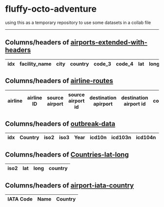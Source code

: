 # fluffy-octo-adventure
using this as a temporary repository to use some datasets in a collab file
<hr/>

## Columns/headers of [airports-extended-with-headers](https://github.com/hayat-tamboli/fluffy-octo-adventure/blob/main/airports-extended-with-headers.csv)

| idx	| facility_name	| city	| country	| code_3	| code_4	| lat	| long	| unknown_1	| unknown_2	| unknown_3	| region	| station_type	| unknown_4 |
| -------------	| -------------	| -------------	| -------------	| -------------	| -------------	| -------------	| -------------	| -------------	| -------------	| -------------	| -------------	| -------------	| ------------- |

## Columns/headers of [airline-routes](https://github.com/hayat-tamboli/fluffy-octo-adventure/blob/main/routes.csv)

| airline	| airline ID	|  source airport	|  source airport id	|  destination apirport	|  destination airport id	|  codeshare	|  stops	|  equipment	|
| -------------	| -------------	| -------------	| -------------	| -------------	| -------------	| -------------	| -------------	| -------------	|

## Columns/headers of [outbreak-data](https://github.com/hayat-tamboli/fluffy-octo-adventure/blob/main/Outbreaks.csv)
| idx | Country | iso2 | iso3 | Year | icd10n | icd103n | icd104n | icd10c | icd103c | icd104c | icd11c1 | icd11c2 | icd11c3 | icd11l1 | icd11l2 | icd11l3 | Disease | DONs | Definition |
| --- | --- | --- | --- | --- | --- | --- | --- | --- | --- | --- | --- | --- | --- | --- | --- | --- | --- | --- | --- |

## Columns/headers of [Countries-lat-long](https://github.com/hayat-tamboli/fluffy-octo-adventure/blob/main/countries-lat-long.csv)
| iso2 |	lat	| long	| country |
| --- | --- | --- | --- |

## Columns/headers of [airport-iata-country](https://github.com/hayat-tamboli/fluffy-octo-adventure/blob/main/airport-iata-country.csv)
| IATA Code |	Name |	Country |
| --- | --- | --- |
